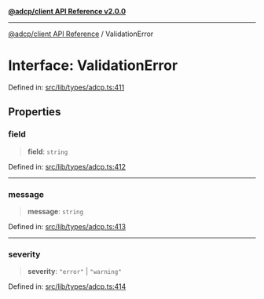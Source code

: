 [**@adcp/client API Reference v2.0.0**](../README.md)

***

[@adcp/client API Reference](../README.md) / ValidationError

# Interface: ValidationError

Defined in: [src/lib/types/adcp.ts:411](https://github.com/adcontextprotocol/adcp-client/blob/9ed0be764adbd110916d257101c95a577b3f15c8/src/lib/types/adcp.ts#L411)

## Properties

### field

> **field**: `string`

Defined in: [src/lib/types/adcp.ts:412](https://github.com/adcontextprotocol/adcp-client/blob/9ed0be764adbd110916d257101c95a577b3f15c8/src/lib/types/adcp.ts#L412)

***

### message

> **message**: `string`

Defined in: [src/lib/types/adcp.ts:413](https://github.com/adcontextprotocol/adcp-client/blob/9ed0be764adbd110916d257101c95a577b3f15c8/src/lib/types/adcp.ts#L413)

***

### severity

> **severity**: `"error"` \| `"warning"`

Defined in: [src/lib/types/adcp.ts:414](https://github.com/adcontextprotocol/adcp-client/blob/9ed0be764adbd110916d257101c95a577b3f15c8/src/lib/types/adcp.ts#L414)
